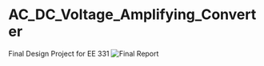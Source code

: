 # AC_DC_Voltage_Amplifying_Converter
Final Design Project for EE 331
![Final Report](https://user-images.githubusercontent.com/12982852/145382409-526b84c9-7e0c-47ee-9ac6-5e8316dc44e6.jpg)
